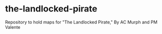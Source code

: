 # the-landlocked-pirate
Repository to hold maps for "The Landlocked Pirate," By AC Murph and PM Valente
